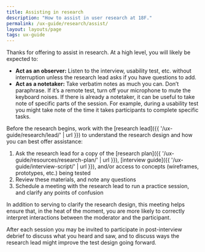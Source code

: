 ```yaml
---
title: Assisting in research
description: "How to assist in user research at 18F."
permalink: /ux-guide/research/assist/
layout: layouts/page
tags: ux-guide
---
```


Thanks for offering to assist in research. At a high level, you will likely be expected to:

- **Act as an observer:** Listen to the interview, usability test, etc. without interruption unless the research lead asks if you have questions to add.  
- **Act as a notetaker:** Take verbatim notes as much you can. Don’t paraphrase. If it’s a remote test, turn off your microphone to mute the keyboard noises. If there is already a notetaker, it can be useful to take note of specific parts of the session. For example, during a usability test you might take note of the time it takes participants to complete specific tasks.

Before the research begins, work with the [research lead]({{ '/ux-guide/research/lead/' | url }}) to understand the research design and how you can best offer assistance:

1. Ask the research lead for a copy of the [research plan]({{ '/ux-guide/resources/research-plan/' | url }}), [interview guide]({{ '/ux-guide/interview-script/' | url }}), and/or access to concepts (wireframes, prototypes, etc.) being tested
2. Review these materials, and note any questions
3. Schedule a meeting with the research lead to run a practice session, and clarify any points of confusion

In addition to serving to clarify the research design, this meeting helps ensure that, in the heat of the moment, you are more likely to correctly interpret interactions between the moderator and the participant.

After each session you may be invited to participate in post-interview debrief to discuss what you heard and saw, and to discuss ways the research lead might improve the test design going forward.
